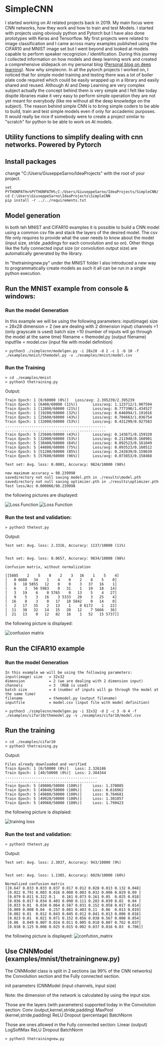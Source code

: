 # SimpleCNN

I started working on AI related projects back in 2019. My main focus were CNN networks, how they work and how to train and test Models. I started with projects using obviouly python and Pytorch but I have also done prototypes with Keras and Tensorflow.
My first projects were related to image classification and I came across many examples published using the CIFAR10 and MNIST image set but I went beyond and looked at models capable to perform speaker recognizion / identification.
During this journey I collected information on how models and deep learning work and created a comprehensive slidepack on my personal blog ([Personal blog on deep learning](https://sites.google.com/site/gsarnotechboard/Downhome/deep-learning)).
Now why simplecnn. In all the pytorch projects I worked on, I noticed that for simple model training and testing there was a lot of boiler plate code required which could be easily wrapped up in a library and easily shared and reused. Although AI and Deep Learning are very complex subject actually the concept behind them is very simple and I felt like today dispite libraries make it very easy to perform simple operation they are not yet meant for everybody (like me without all the deep knowledge on the subject).
The reason behind simple CNN is to bring simple coders to be able to build, train and test simple models even if only for accademic purposes. 
It would really be nice if somebody were to create a project similar to "scratch" for python to be able to work on AI models.


## Utility functions to simplify dealing with cnn networks. Powered by Pytorch

## Install packages
change "C:/Users/GiuseppeSarno/IdeaProjects" with the root of your project.

```
set PYTHONPATH=%PYTHONPATH%;C:/Users/GiuseppeSarno/IdeaProjects/SimpleCNN/
cd C:\Users\GiuseppeSarno\IdeaProjects\SimpleCNN
pip install -r ../../requirements.txt
```

## Model generation
In both teh MNIST and CIFAR10 examples it is possible to build a CNN model using a common csv file 
and stack the layers of the desired model. The csv file only requires to provide what the user needs to know about the model 
(input size, stride ,paddings for each convolution and so on). Other things like the fully connected input size (or convolution output size) are automatically generated by the library. 

In "thetrainingnew.py" under the MNIST folder I also introduced a new way to programmatically create models as such it all can be run in a single python execution.

## Run the MNIST example from console & windows:

### Run the model Generation

In this example we will be using the following parameters:
input(image) size   = 28x28
dimension           = 2 (we are dealing with 2 dimension input)
channels            =1  (only grayscale is used)
batch size          =10 (number of inputs will go through the model at the same time) 
filename            = themodel.py (output filename)
inputfile           = model.csv (input file with model definition)

```
> python3 ./simplecnn/modelgen.py -i 28x28 -d 2 -c 1 -b 10 -f ./examples/mnist/themodel.py -v ./examples/mnist/model.csv
```

### Run the Training
```
> cd ./examples/mnist
> python3 thetraining.py
```
Output:
```
Train Epoch: 1 [0/60000 (0%)]   Loss/avg: 2.395239/2.395239
Train Epoch: 1 [6400/60000 (11%)]       Loss/avg: 1.123712/1.907594
Train Epoch: 1 [12800/60000 (21%)]      Loss/avg: 0.777390/1.434527
Train Epoch: 1 [19200/60000 (32%)]      Loss/avg: 0.646094/1.191016
Train Epoch: 1 [25600/60000 (43%)]      Loss/avg: 0.704663/1.036754
Train Epoch: 1 [32000/60000 (53%)]      Loss/avg: 0.431299/0.927583
..............................................
..............................................
Train Epoch: 5 [25600/60000 (43%)]      Loss/avg: 0.143671/0.159320
Train Epoch: 5 [32000/60000 (53%)]      Loss/avg: 0.211940/0.160901
Train Epoch: 5 [38400/60000 (64%)]      Loss/avg: 0.092523/0.161049
Train Epoch: 5 [44800/60000 (75%)]      Loss/avg: 0.093523/0.160512
Train Epoch: 5 [51200/60000 (85%)]      Loss/avg: 0.243839/0.159639
Train Epoch: 5 [57600/60000 (96%)]      Loss/avg: 0.073853/0.158468

Test set: Avg. loss: 0.0001, Accuracy: 9824/10000 (98%)

new maximum accuracy = 98.239998
savedirectory not null saving model.pth in ./results\model.pth
savedirectory not null saving optimizer.pth in ./results\optimizer.pth
Test loss/Acc 0.000066/98.239998
```
the following pictures are displayed:


![Loss Function](https://github.com/giusarno/SimpleCNN/blob/master/examples/mnist/loss.png)
![Loss Function](https://github.com/giusarno/SimpleCNN/blob/master/examples/mnist/accuracy.png)
### Run the test and validation:

`> python3 thetest.py`

Output:
```
Test set: Avg. loss: 2.3316, Accuracy: 1137/10000 (11%)


Test set: Avg. loss: 0.0657, Accuracy: 9834/10000 (98%)

Confusion matrix, without normalization

[[5885    2    5    0    2    3   16    1    5    4]
[   0 6688   34    1    4    0    2    8    5    0]
[   8   18 5855   12    8    0    3   37   16    1]
[   6    3   56 5983    0   31    1   19   18   14]
[   3   19    6    0 5765    0   13    5    4   27]
[   9    5    3   16    3 5333   20    3   25    4]
[  16    8    3    0   17   18 5842    0   14    0]
[   2   17   35    2   13    1    0 6172    1   22]
[  11   38   32   14   15   20   12    7 5666   36]
[  21   13    0   12   82   16    1   52   15 5737]]

```
the following picture is displayed:

![confusion matrix](https://github.com/giusarno/SimpleCNN/blob/master/examples/mnist/conf_matrix.png)

## Run the CIFAR10 example

### Run the model Generation
```
In this example we will be using the following parameters:
input(image) size   = 32x32
dimension           = 2 (we are dealing with 2 dimension input)
channels            = 3  (RGB is used)
batch size          = 4 (number of inputs will go through the model at the same time)
filename            = themodel.py (output filename)
inputfile           = model.csv (input file with model definition)
```

`> python3 ./simplecnn/modelgen.py -i 32x32 -d 2 -c 3 -b 4 -f ./examples/cifar10/themodel.py -v ./examples/cifar10/model.csv`

## Run the training

```
> cd ./examples/cifar10
> python3 thetraining.py
```
Output:
```
Files already downloaded and verified
Train Epoch: 1 [0/50000 (0%)]   Loss: 2.326186
Train Epoch: 1 [40/50000 (0%)]  Loss: 2.304344
..........................................
..........................................
Train Epoch: 5 [49800/50000 (100%)]     Loss: 1.370805
Train Epoch: 5 [49840/50000 (100%)]     Loss: 0.616962
Train Epoch: 5 [49880/50000 (100%)]     Loss: 0.784681
Train Epoch: 5 [49920/50000 (100%)]     Loss: 1.301057
Train Epoch: 5 [49960/50000 (100%)]     Loss: 1.799423
```

the following picture is displaied:

![training loss](examples/cifar10/loss.png)


### Run the test and validation:

`> python3 thetest.py`

Output:
```
Test set: Avg. loss: 2.3037, Accuracy: 943/10000 (9%)


Test set: Avg. loss: 1.1305, Accuracy: 6029/10000 (60%)

Normalized confusion matrix
[[0.647 0.033 0.033 0.037 0.017 0.012 0.028 0.013 0.132 0.048]
 [0.022 0.791 0.003 0.016 0.008 0.003 0.032 0.006 0.029 0.09 ]
 [0.079 0.011 0.322 0.1   0.161 0.073 0.161 0.05  0.025 0.018]
 [0.036 0.017 0.034 0.403 0.098 0.111 0.202 0.039 0.02  0.04 ]
 [0.033 0.01  0.034 0.064 0.587 0.031 0.152 0.058 0.017 0.014]
 [0.009 0.008 0.04  0.257 0.081 0.403 0.11  0.06  0.013 0.019]
 [0.002 0.01  0.012 0.043 0.045 0.012 0.841 0.013 0.006 0.016]
 [0.023 0.01  0.021 0.071 0.152 0.056 0.038 0.567 0.008 0.054]
 [0.08  0.049 0.007 0.024 0.011 0.005 0.018 0.007 0.762 0.037]
 [0.038 0.125 0.006 0.025 0.015 0.002 0.037 0.016 0.03  0.706]]
```
the following picture is displayed:
![confution_matrix](./examples/cifar10/conf_matrix.png)


## Use CNNModel  (examples/mnist/thetrainingnew.py)

The CNNModel class is split in 2 sections (as 99% of the CNN networks)
the Convolution section and the Fully connected section.

init parameters (CNNModel (input channels, input size)

Note: the dimension of the network is calculated by using the input size.

Those are the layers (with parameters) supported today in the Convolution section:
Conv    (output,kernel,stride,padding)
MaxPool (kernel,stride,padding)
ReLU
Dropout (percentage)
BatchNorm

Those are ones allowed in the Fully connected section:
Linear    (output)
LogSoftMax
ReLU
Dropout
BatchNorm 

`> python3 thetrainingnew.py`


